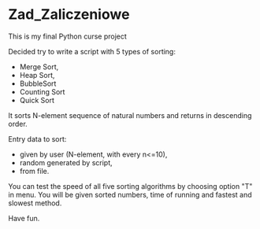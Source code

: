 # Zad_Zaliczeniowe
This is my final Python curse project  

Decided try to write a script with 5 types of sorting:
- Merge Sort, 
- Heap Sort, 
- BubbleSort
- Counting Sort
- Quick Sort

It sorts N-element sequence of natural numbers and returns in descending order.

Entry data to sort:
- given by user (N-element, with every n<=10),
- random generated by script,
- from file.

You can test the speed of all five sorting algorithms by choosing option "T" in menu.
You will be given sorted numbers, time of running and fastest and slowest method.

Have fun.